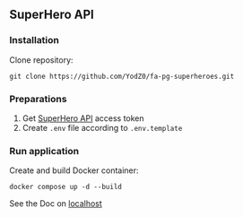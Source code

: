 ## SuperHero API

### Installation

Clone repository:

```commandline
git clone https://github.com/YodZ0/fa-pg-superheroes.git
```

### Preparations

1. Get [SuperHero API](https://superheroapi.com) access token
2. Create `.env` file according to `.env.template`


### Run application

Create and build Docker container:
```commandline
docker compose up -d --build
```

See the Doc on [localhost](http://localhost:8000/docs)
